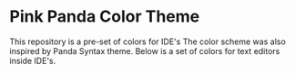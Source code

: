 # Pink Panda Color Theme
 This repository is a pre-set of colors for IDE's The color scheme was also inspired by Panda Syntax theme. Below is a set of colors for text editors inside IDE's.

